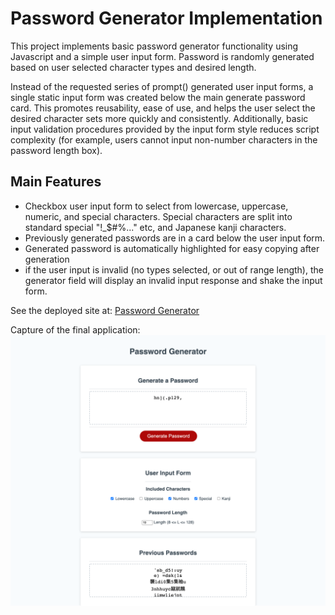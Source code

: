 # Password Generator Implementation

This project implements basic password generator functionality using Javascript and a simple user input form. Password is randomly generated based on user selected character types and desired length.

Instead of the requested series of prompt() generated user input forms, a single static input form was created below the main generate password card. This promotes reusability, ease of use, and helps the user select the desired character sets more quickly and consistently. Additionally, basic input validation procedures provided by the input form style reduces script complexity (for example, users cannot input non-number characters in the password length box).

## Main Features
- Checkbox user input form to select from lowercase, uppercase, numeric, and special characters. Special characters are split into standard special "!_$#%..." etc, and Japanese kanji characters.
- Previously generated passwords are in a card below the user input form.
- Generated password is automatically highlighted for easy copying after generation
- if the user input is invalid (no types selected, or out of range length), the generator field will display an invalid input response and shake the input form.

See the deployed site at: [Password Generator](https://ellisonac.github.io/Password-Generator/)

Capture of the final application:
![Screenshot of final password generation user form](./assets/final.png)